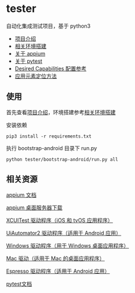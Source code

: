# tester

自动化集成测试项目，基于 python3

- [项目介绍](docs/introduction.md)
- [相关环境搭建](docs/environment.md)
- [关于 appium](docs/about-appium.md)
- [关于 pytest](docs/about-pytest.md)
- [Desired Capabilities 配置参考](docs/desired-capabilities.md)
- [应用元素定位方法](docs/check-elements.md)

## 使用

首先查看[项目介绍](docs/introduction.md)，环境搭建参考[相关环境搭建](docs/environment.md)

安装依赖

```shell
pip3 install -r requirements.txt
```

执行 bootstrap-android 目录下 run.py

```shell
python tester/bootstrap-android/run.py all
```

## 相关资源

[appium 文档](http://appium.io/docs/en/about-appium/getting-started/index.html#getting-started)

[appium 桌面服务器下载](https://github.com/appium/appium-desktop/releases)

[XCUITest 驱动程序（iOS 和 tvOS 应用程序）](http://appium.io/docs/en/drivers/ios-xcuitest/index.html)

[UiAutomator2 驱动程序（适用于 Android 应用）](http://appium.io/docs/en/drivers/android-uiautomator2/index.html)

[Windows 驱动程序（用于 Windows 桌面应用程序）](http://appium.io/docs/en/drivers/windows/index.html)

[Mac 驱动（适用于 Mac 的桌面应用程序）](http://appium.io/docs/en/drivers/mac/index.html)

[Espresso 驱动程序（适用于 Android 应用）](http://appium.io/docs/en/drivers/android-espresso/index.html)

[pytest文档](http://pytest.org/en/latest/contents.html)
